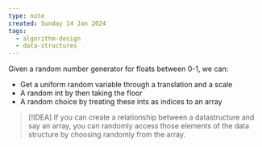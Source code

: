 ```yaml
---
type: note
created: Sunday 14 Jan 2024
tags:
  - algorithm-design
  - data-structures
---
```

Given a random number generator for floats between 0-1, we can:
- Get a uniform random variable through a translation and a scale
- A random int by then taking the floor
- A random choice by treating these ints as indices to an array

> [!IDEA]
> If you can create a relationship between a datastructure and say an array, you can randomly access those elements of the data structure by choosing randomly from the array.